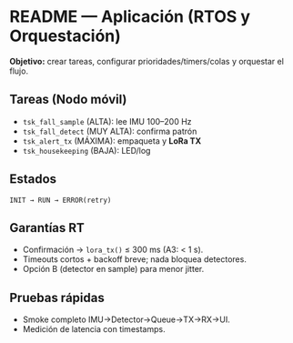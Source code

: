 # README — Aplicación (RTOS y Orquestación)

**Objetivo:** crear tareas, configurar prioridades/timers/colas y orquestar el flujo.

## Tareas (Nodo móvil)
- `tsk_fall_sample` (ALTA): lee IMU 100–200 Hz
- `tsk_fall_detect` (MUY ALTA): confirma patrón
- `tsk_alert_tx` (MÁXIMA): empaqueta y **LoRa TX**
- `tsk_housekeeping` (BAJA): LED/log

## Estados
`INIT → RUN → ERROR(retry)`

## Garantías RT
- Confirmación → `lora_tx()` ≤ 300 ms (A3: < 1 s).
- Timeouts cortos + backoff breve; nada bloquea detectores.
- Opción B (detector en sample) para menor jitter.

## Pruebas rápidas
- Smoke completo IMU→Detector→Queue→TX→RX→UI.
- Medición de latencia con timestamps.
